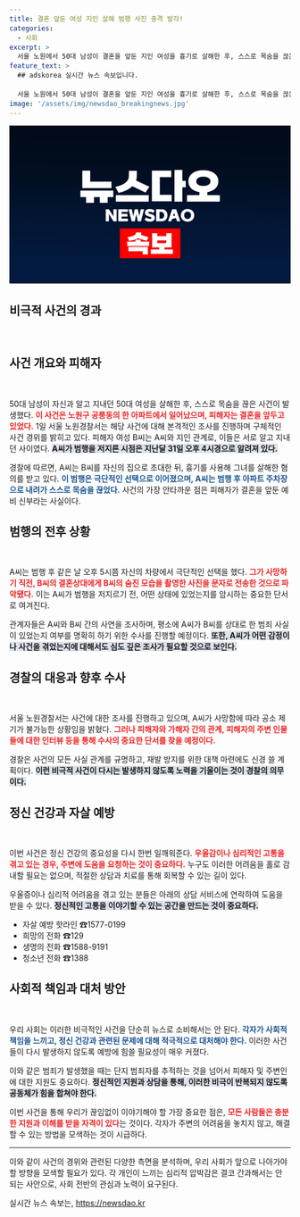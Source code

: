 ```yaml
---
title: 결혼 앞둔 여성 지인 살해 범행 사진 충격 발각!
categories:
  - 사회
excerpt: >
  서울 노원에서 50대 남성이 결혼을 앞둔 지인 여성을 흉기로 살해한 후, 스스로 목숨을 끊는 충격적인 사건이 발생했습니다. 경찰은 피해자는 이전에도 범죄의 표적이었는지 조사 중입니다.
feature_text: >
  ## adskorea 실시간 뉴스 속보입니다.

  서울 노원에서 50대 남성이 결혼을 앞둔 지인 여성을 흉기로 살해한 후, 스스로 목숨을 끊는 충격적인 사건이 발생했습니다. 경찰은 피해자는 이전에도 범죄의 표적이었는지 조사 중입니다.
image: '/assets/img/newsdao_breakingnews.jpg'
---
```


<p><img src="/assets/img/newsdao_breakingnews.jpg" alt="adskorea 속보" /></p>

<h2 data-ke-size="size26">비극적 사건의 경과</h2>

<p data-ke-size="size16">&nbsp;</p>

<h2 data-ke-size="size26">사건 개요와 피해자</h2>

<p data-ke-size="size16">&nbsp;</p>

<p>50대 남성이 자신과 알고 지내던 50대 여성을 살해한 후, 스스로 목숨을 끊은 사건이 발생했다. <b><span style="color: #ee2323;">이 사건은 노원구 공릉동의 한 아파트에서 일어났으며, 피해자는 결혼을 앞두고 있었다.</span></b> 1일 서울 노원경찰서는 해당 사건에 대해 본격적인 조사를 진행하며 구체적인 사건 경위를 밝히고 있다. 피해자 여성 B씨는 A씨와 지인 관계로, 이들은 서로 알고 지내던 사이였다. <b><span style="background-color: #21538527;">A씨가 범행을 저지른 시점은 지난달 31일 오후 4시경으로 알려져 있다.</span></b></p>

<p>경찰에 따르면, A씨는 B씨를 자신의 집으로 초대한 뒤, 흉기를 사용해 그녀를 살해한 혐의를 받고 있다. <b><span style="color: #1a5490;">이 범행은 극단적인 선택으로 이어졌으며, A씨는 범행 후 아파트 주차장으로 내려가 스스로 목숨을 끊었다.</span></b> 사건의 가장 안타까운 점은 피해자가 결혼을 앞둔 예비 신부라는 사실이다. </p>

<h2 data-ke-size="size26">범행의 전후 상황</h2>

<p data-ke-size="size16">&nbsp;</p>

<p>A씨는 범행 후 같은 날 오후 5시쯤 자신의 차량에서 극단적인 선택을 했다. <b><span style="color: #ee2323;">그가 사망하기 직전, B씨의 결혼상대에게 B씨의 숨진 모습을 촬영한 사진을 문자로 전송한 것으로 파악됐다.</span></b> 이는 A씨가 범행을 저지르기 전, 어떤 상태에 있었는지를 암시하는 중요한 단서로 여겨진다. </p>

<p>관계자들은 A씨와 B씨 간의 사연을 조사하며, 평소에 A씨가 B씨를 상대로 한 범죄 사실이 있었는지 여부를 명확히 하기 위한 수사를 진행할 예정이다. <b><span style="background-color: #21538527;">또한, A씨가 어떤 감정이나 사건을 겪었는지에 대해서도 심도 깊은 조사가 필요할 것으로 보인다.</span></b></p>

<h2 data-ke-size="size26">경찰의 대응과 향후 수사</h2>

<p data-ke-size="size16">&nbsp;</p>

<p>서울 노원경찰서는 사건에 대한 조사를 진행하고 있으며, A씨가 사망함에 따라 공소 제기가 불가능한 상황임을 밝혔다. <b><span style="color: #ee2323;">그러나 피해자와 가해자 간의 관계, 피해자의 주변 인물들에 대한 인터뷰 등을 통해 수사의 중요한 단서를 찾을 예정이다.</span></b> </p>

<p>경찰은 사건의 모든 사실 관계를 규명하고, 재발 방지를 위한 대책 마련에도 신경 쓸 계획이다. <b><span style="background-color: #21538527;">이런 비극적 사건이 다시는 발생하지 않도록 노력을 기울이는 것이 경찰의 의무이다.</span></b></p>

<h2 data-ke-size="size26">정신 건강과 자살 예방</h2>

<p data-ke-size="size16">&nbsp;</p>

<p>이번 사건은 정신 건강의 중요성을 다시 한번 일깨워준다. <b><span style="color: #ee2323;">우울감이나 심리적인 고통을 겪고 있는 경우, 주변에 도움을 요청하는 것이 중요하다.</span></b> 누구도 이러한 어려움을 홀로 감내할 필요는 없으며, 적절한 상담과 치료를 통해 회복할 수 있는 길이 있다.</p>

<p>우울증이나 심리적 어려움을 겪고 있는 분들은 아래의 상담 서비스에 연락하여 도움을 받을 수 있다. <b><span style="background-color: #21538527;">정신적인 고통을 이야기할 수 있는 공간을 만드는 것이 중요하다.</span></b></p>

<ul>
    <li>자살 예방 핫라인 ☎1577-0199</li>
    <li>희망의 전화 ☎129</li>
    <li>생명의 전화 ☎1588-9191</li>
    <li>청소년 전화 ☎1388</li>
</ul>

<h2 data-ke-size="size26">사회적 책임과 대처 방안</h2>

<p data-ke-size="size16">&nbsp;</p>

<p>우리 사회는 이러한 비극적인 사건을 단순히 뉴스로 소비해서는 안 된다. <b><span style="color: #1a5490;">각자가 사회적 책임을 느끼고, 정신 건강과 관련된 문제에 대해 적극적으로 대처해야 한다.</span></b> 이러한 사건들이 다시 발생하지 않도록 예방에 힘쓸 필요성이 매우 커졌다. </p>

<p>이와 같은 범죄가 발생했을 때는 단지 범죄자를 추적하는 것을 넘어서 피해자 및 주변인에 대한 지원도 중요하다. <b><span style="background-color: #21538527;">정신적인 지원과 상담을 통해, 이러한 비극이 반복되지 않도록 공동체가 힘을 합쳐야 한다.</span></b> </p>

<p>이번 사건을 통해 우리가 끊임없이 이야기해야 할 가장 중요한 점은, <b><span style="color: #ee2323;">모든 사람들은 충분한 지원과 이해를 받을 자격이 있다</span></b>는 것이다. 각자가 주변의 어려움을 놓치지 않고, 해결할 수 있는 방법을 모색하는 것이 시급하다. </p>

<hr />

<p>이와 같이 사건의 경위와 관련된 다양한 측면을 분석하며, 우리 사회가 앞으로 나아가야 할 방향을 모색할 필요가 있다. 각 개인이 느끼는 심리적 압박감은 결코 간과해서는 안 되는 사안으로, 사회 전반의 관심과 노력이 요구된다.</p>
실시간 뉴스 속보는, <a href="https://newsdao.kr" rel="dofollow">https://newsdao.kr</a>


